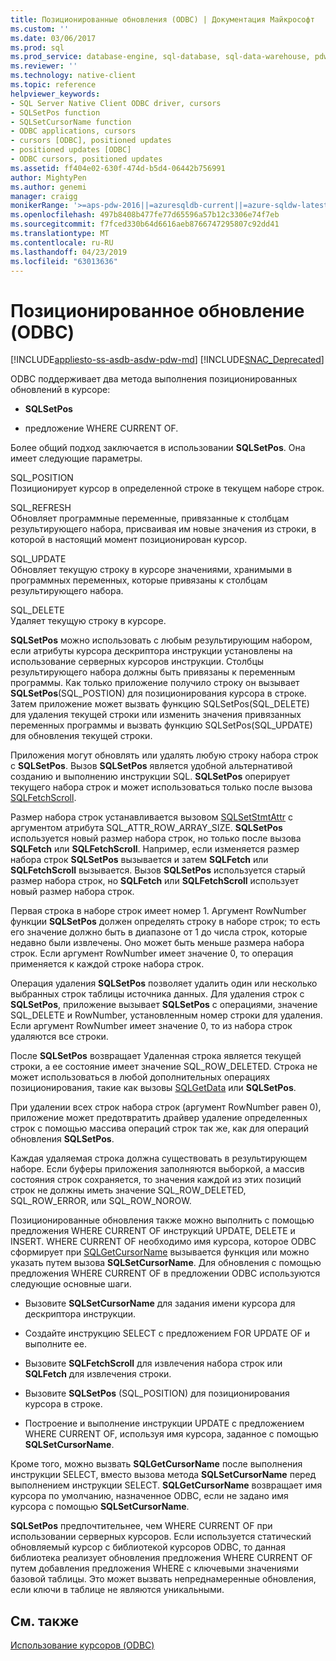 ```yaml
---
title: Позиционированные обновления (ODBC) | Документация Майкрософт
ms.custom: ''
ms.date: 03/06/2017
ms.prod: sql
ms.prod_service: database-engine, sql-database, sql-data-warehouse, pdw
ms.reviewer: ''
ms.technology: native-client
ms.topic: reference
helpviewer_keywords:
- SQL Server Native Client ODBC driver, cursors
- SQLSetPos function
- SQLSetCursorName function
- ODBC applications, cursors
- cursors [ODBC], positioned updates
- positioned updates [ODBC]
- ODBC cursors, positioned updates
ms.assetid: ff404e02-630f-474d-b5d4-06442b756991
author: MightyPen
ms.author: genemi
manager: craigg
monikerRange: '>=aps-pdw-2016||=azuresqldb-current||=azure-sqldw-latest||>=sql-server-2016||=sqlallproducts-allversions||>=sql-server-linux-2017||=azuresqldb-mi-current'
ms.openlocfilehash: 497b8408b477fe77d65596a57b12c3306e74f7eb
ms.sourcegitcommit: f7fced330b64d6616aeb8766747295807c92dd41
ms.translationtype: MT
ms.contentlocale: ru-RU
ms.lasthandoff: 04/23/2019
ms.locfileid: "63013636"
---
```

# <a name="positioned-updates-odbc"></a>Позиционированное обновление (ODBC)
[!INCLUDE[appliesto-ss-asdb-asdw-pdw-md](../../includes/appliesto-ss-asdb-asdw-pdw-md.md)]
[!INCLUDE[SNAC_Deprecated](../../includes/snac-deprecated.md)]

  ODBC поддерживает два метода выполнения позиционированных обновлений в курсоре:  
  
-   **SQLSetPos**  
  
-   предложение WHERE CURRENT OF.  
  
 Более общий подход заключается в использовании **SQLSetPos**. Она имеет следующие параметры.  
  
 SQL_POSITION  
 Позиционирует курсор в определенной строке в текущем наборе строк.  
  
 SQL_REFRESH  
 Обновляет программные переменные, привязанные к столбцам результирующего набора, присваивая им новые значения из строки, в которой в настоящий момент позиционирован курсор.  
  
 SQL_UPDATE  
 Обновляет текущую строку в курсоре значениями, хранимыми в программных переменных, которые привязаны к столбцам результирующего набора.  
  
 SQL_DELETE  
 Удаляет текущую строку в курсоре.  
  
 **SQLSetPos** можно использовать с любым результирующим набором, если атрибуты курсора дескриптора инструкции установлены на использование серверных курсоров инструкции. Столбцы результирующего набора должны быть привязаны к переменным программы. Как только приложение получило строку он вызывает **SQLSetPos**(SQL_POSTION) для позиционирования курсора в строке. Затем приложение может вызвать функцию SQLSetPos(SQL_DELETE) для удаления текущей строки или изменить значения привязанных переменных программы и вызвать функцию SQLSetPos(SQL_UPDATE) для обновления текущей строки.  
  
 Приложения могут обновлять или удалять любую строку набора строк с **SQLSetPos**. Вызов **SQLSetPos** является удобной альтернативой созданию и выполнению инструкции SQL. **SQLSetPos** оперирует текущего набора строк и может использоваться только после вызова [SQLFetchScroll](../../relational-databases/native-client-odbc-api/sqlfetchscroll.md).  
  
 Размер набора строк устанавливается вызовом [SQLSetStmtAttr](../../relational-databases/native-client-odbc-api/sqlsetstmtattr.md) с аргументом атрибута SQL_ATTR_ROW_ARRAY_SIZE. **SQLSetPos** используется новый размер набора строк, но только после вызова **SQLFetch** или **SQLFetchScroll**. Например, если изменяется размер набора строк **SQLSetPos** вызывается и затем **SQLFetch** или **SQLFetchScroll** вызывается. Вызов **SQLSetPos** используется старый размер набора строк, но **SQLFetch** или **SQLFetchScroll** использует новый размер набора строк.  
  
 Первая строка в наборе строк имеет номер 1. Аргумент RowNumber функции **SQLSetPos** должен определять строку в наборе строк; то есть его значение должно быть в диапазоне от 1 до числа строк, которые недавно были извлечены. Оно может быть меньше размера набора строк. Если аргумент RowNumber имеет значение 0, то операция применяется к каждой строке набора строк.  
  
 Операция удаления **SQLSetPos** позволяет удалить один или несколько выбранных строк таблицы источника данных. Для удаления строк с **SQLSetPos**, приложение вызывает **SQLSetPos** с операциями, значение SQL_DELETE и RowNumber, установленным номер строки для удаления. Если аргумент RowNumber имеет значение 0, то из набора строк удаляются все строки.  
  
 После **SQLSetPos** возвращает Удаленная строка является текущей строки, а ее состояние имеет значение SQL_ROW_DELETED. Строка не может использоваться в любой дополнительных операциях позиционирования, такие как вызовы [SQLGetData](../../relational-databases/native-client-odbc-api/sqlgetdata.md) или **SQLSetPos**.  
  
 При удалении всех строк набора строк (аргумент RowNumber равен 0), приложение может предотвратить драйвер удаление определенных строк с помощью массива операций строк так же, как для операций обновления **SQLSetPos**.  
  
 Каждая удаляемая строка должна существовать в результирующем наборе. Если буферы приложения заполняются выборкой, а массив состояния строк сохраняется, то значения каждой из этих позиций строк не должны иметь значение SQL_ROW_DELETED, SQL_ROW_ERROR, или SQL_ROW_NOROW.  
  
 Позиционированные обновления также можно выполнить с помощью предложения WHERE CURRENT OF инструкций UPDATE, DELETE и INSERT. WHERE CURRENT OF необходимо имя курсора, которое ODBC сформирует при [SQLGetCursorName](../../relational-databases/native-client-odbc-api/sqlgetcursorname.md) вызывается функция или можно указать путем вызова **SQLSetCursorName**. Для обновления с помощью предложения WHERE CURRENT OF в предложении ODBC используются следующие основные шаги.  
  
-   Вызовите **SQLSetCursorName** для задания имени курсора для дескриптора инструкции.  
  
-   Создайте инструкцию SELECT с предложением FOR UPDATE OF и выполните ее.  
  
-   Вызовите **SQLFetchScroll** для извлечения набора строк или **SQLFetch** для извлечения строки.  
  
-   Вызовите **SQLSetPos** (SQL_POSITION) для позиционирования курсора в строке.  
  
-   Построение и выполнение инструкции UPDATE с предложением WHERE CURRENT OF, используя имя курсора, заданное с помощью **SQLSetCursorName**.  
  
 Кроме того, можно вызвать **SQLGetCursorName** после выполнения инструкции SELECT, вместо вызова метода **SQLSetCursorName** перед выполнением инструкции SELECT. **SQLGetCursorName** возвращает имя курсора по умолчанию, назначенное ODBC, если не задано имя курсора с помощью **SQLSetCursorName**.  
  
 **SQLSetPos** предпочтительнее, чем WHERE CURRENT OF при использовании серверных курсоров. Если используется статический обновляемый курсор с библиотекой курсоров ODBC, то данная библиотека реализует обновления предложения WHERE CURRENT OF путем добавления предложения WHERE с ключевыми значениями базовой таблицы. Это может вызвать непреднамеренные обновления, если ключи в таблице не являются уникальными.  
  
## <a name="see-also"></a>См. также  
 [Использование курсоров &#40;ODBC&#41;](../../relational-databases/native-client-odbc-cursors/using-cursors-odbc.md)  
  
  
